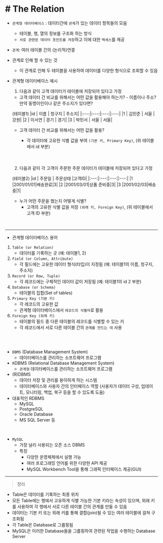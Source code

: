 # # The Relation
- `관계형 데이터베이스` : 데이터간에 `관계`가 있는 데이터 항목들의 모음
    - 테이블, 행, 열의 정보를 구조화 하는 방식
    - `서로 관련된 데이터 포인트를 저장`하고 이에 대한 `액세스`를 제공
- `관계`: 여러 테이블 간의 (논리적)연결
- 관계로 인해 할 수 있는 것
    - 이 관계로 인해 두 테이블을 사용하여 데이터를 다양한 형식으로 조회할 수 있음
- 관계형 데이터베이스 예시
    1. 다음과 같이 고객 데이터가 테이블에 저장되어 있다고 가정
    - 고객 데이터 간 비교를 위해서는 어떤 값을 활용해야 하는가? - 이름이나 주소? 만약 동명이인이나 같은 주소지가 있다면?

    (테이블1)
    |id |  이름  | 청구지 | 주소지|
    |:---:|:---:|:---:|:---:|
    |1  | 김민준 |  서울  |  강원|
    |2  | 이서연 |  경기  |  경기|
    |3  | 박민서 |  서울  |  서울|
    

    - 고객 데이터 간 비교를 위해서는 어떤 값을 활용?
        - 각 데이터에 고유한 식별 값을 부여 `(기본 키, Primary Key)`, (위 테이블에서 id 부분) 
        
        <br>
        <br>
        <br>
        

    2. 다음과 같이 각 고객이 주문한 주문 데이터가 테이블에 저장되어 있다고 가정

    (테이블2)
    |id |  주문일  | 주문상태 |고객ID|
    |:---:|:---:|:---:|:---:|
    |1  |2001/01/01|배송완료|3|
    |2  |2001/03/01|상품 준비중|3|
    |3  |2001/02/03|배송중|1|

    - 누가 어떤 주문을 했는지 어떻게 식별?
        - 고객의 고유한 식별 값을 저장 `(외래 키, Foreign Key)`, (위 테이블에서 고객 ID 부분)

<br>

----------------------------------------------
- 관계형 데이터베이스 용어
1. `Table (or Relation)`
    - 데이터를 기록하는 곳 (예: 테이블1, 2)
2. `Field (or Column, Attribute)`
    - 각 필드에는 고유한 데이터 형식(타입)이 지정됨 (예: 테이블1의 이름, 청구지, 주소지)
3. `Record (or Row, Tuple)`
    - 각 레코드에는 구체적인 데이터 값이 저장됨 (예: 테이블1의 id 2 부분)
4. `Database (or Schema)`
    - 테이블의 집합(Set of tables)
5. `Primary Key (기본 키)`
    - 각 레코드의 고유한 값
    - 관계형 데이터베이스에서 `레코드의 식별자`로 활용
6. `Foreign Key (외래 키)`
    - 테이블의 필드 중 다른 테이블의 레코드를 식별할 수 있는 키
    - 각 레코드에서 서로 다른 테이블 간의 `관계를 만드는 데` 사용

<br>
<br>

- `DBMS` (Database Management System)
    - 데이터베이스를 관리하는 소프트웨어 프로그램
- `R`DBMS (Relational Database Management System)
    - `관계형` 데이터베이스를 관리하는 소프트웨어 프로그램
- (R)DBMS
    - 데이터 저장 및 관리를 용이하게 하는 시스템
    - 데이터베이스와 사용자 간의 인터페이스 역할 (사용자가 데이터 구성, 업데이트, 모니터링, 백업, 복구 등을 할 수 있도록 도움)
- 대표적인 RDBMS
    - MySQL
    - PostgreSQL
    - Oracle Database
    - MS SQL Server 등

<br>

- `MySQL`
    - 가장 널리 사용되는 오픈 소스 DBMS
    - 특징
        - 다양한 운영체제에서 실행 가능
        - 여러 프로그래밍 언어를 위한 다양한 API 제공
        - MySQL Workbench Tool을 통해 그래픽 인터페이스 제공(GUI)
--------------------------------------------------
> 정리
- Table은 데이터를 기록하는 최종 위치
- 모든 Table에는 행에서 고유하게 식별 가능한 기본 키라는 속성이 있으며, 외래 키를 사용하여 각 행에서 서로 다른 테이블 간의 관계를 만들 수 있음
- 데이터는 기본 키 또는 외래 키를 통해 결합(join)될 수 있는 여러 테이블에 걸쳐 구조화됨
- 각 Table은 Database로 그룹핑됨
- MySQL은 이러한 Database들을 그룹핑하여 관련된 작업을 수행하는 Database Server


